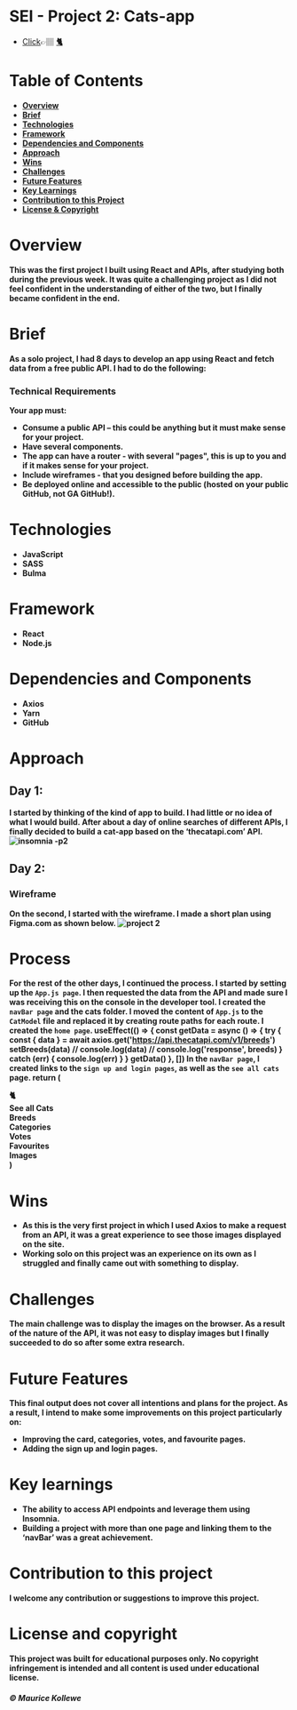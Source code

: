 # SEI - Project 2: Cats-app 
- [Click](#click)👉🏽 [<b>🐈](https://app.netlify.com/sites/maurice-cats-app-project2)
# Table of Contents
- [Overview](#overview)
- [Brief](#brief)
- [Technologies](#technologies)
- [Framework](#framework)
- [Dependencies and Components](#dependencies-and-components)
- [Approach](#approach)
- [Wins](#wins)
- [Challenges](#challenges)
- [Future Features](#future-features)
- [Key Learnings](#key-learnings)
- [Contribution to this Project](#contribution-to-this-project)
- [License & Copyright](#license-and-copyright)
#  Overview
This was the first project I built using React and APIs, after studying both during the previous week. It was quite a challenging project as I did not feel confident in the understanding of either of the two, but I finally became confident in the end.
#  Brief
As a solo project, I had 8 days to develop an app using React and fetch data from a  free public API. I had to do the following:
### Technical Requirements
Your app must:
* **Consume a public API** – this could be anything but it must make sense for your project.
* **Have several components.**
* **The app can have a router** - with several "pages", this is up to you and if it makes sense for your project.
* **Include wireframes** - that you designed before building the app.
* **Be deployed online** and accessible to the public (hosted on your public GitHub, not GA GitHub!).
#  Technologies
 - JavaScript
 - SASS 
 - Bulma
#  Framework
 - React
 - Node.js
 #  Dependencies and Components
 - Axios
 - Yarn
 - GitHub
#  Approach
## Day 1:
I started by thinking of the kind of app to build. I had little or no idea of what I would build. After about a day of online searches of different APIs, I finally decided to build a cat-app based on the ‘thecatapi.com’ API.
![insomnia -p2](https://user-images.githubusercontent.com/84001897/131241013-f5fb938e-2cfe-4079-95a0-d798266bd26c.png)
## Day 2:
### Wireframe
On the second, I started with the wireframe.
I made a short plan using Figma.com as shown below.
![project 2](https://user-images.githubusercontent.com/84001897/131218622-f590b6c8-a36c-4c9c-805c-d17a9e16161b.png)
#  Process
For the rest of the other days, I continued the process. I started by setting up the `App.js page`. I then requested the data from the API and made sure I was receiving this on the console in the developer tool.
I created the `navBar page` and the cats folder. I moved the content of `App.js` to the `CatModel` file and replaced it by creating route paths for each route. 
I created the `home page`.
    useEffect(() => {
        const getData = async () => {
          try {
            const { data } = await axios.get('https://api.thecatapi.com/v1/breeds')
            setBreeds(data)
            // console.log(data)
            // console.log('response', breeds)
          } catch (err) {
            console.log(err)
          }
        }
        getData()
      }, [])
In the `navBar page`, I created links to the `sign up and login pages`, as well as the `see all cats` page. 
     return (
        <nav className="navbar is-dark">
          <div className="container">
            <div className="navbar-brand">
              <span role="img">
                <Link to="/">🐈</Link>
              </span>
            </div>
            <div className="navebar-start">
              <div className="navbar-item">
                <Link target="-blank" to="/breeds">See all Cats</Link>
              </div>
            </div>
            <div className="navbar-end">
              <div className="navbar-item">
                <Link target="-blank" to="/breeds">Breeds</Link>
              </div>
              <div className="navbar-item">
                <Link target="-blank" to="/categories">Categories</Link>
              </div>
              <div className="navbar-item">
                <Link target="-blank" to="/votes">Votes</Link>
              </div>
              <div className="navbar-item">
                <Link target="-blank" to="/favourites">Favourites</Link>
              </div>
              <div className="navbar-item">
                <Link target="-blank" to="/images">Images</Link>
              </div>
            </div>
          </div>
        </nav>
      )
#  Wins
- As this is the very first project in which I used Axios to make a request from an API, it was a great experience to see those images displayed on the site.    
- Working solo on this project was an experience on its own as I struggled and finally came out with something to display.
#  Challenges
The main challenge was to display the images on the browser. As a result of the nature of the API, it was not easy to display images but I finally succeeded to do so after some extra research. 
#  Future Features
This final output does not cover all  intentions and plans for the project. As a result, I intend to make some improvements on this project particularly on:
- Improving the card, categories, votes, and favourite pages.
- Adding the sign up and login pages.
#  Key learnings
- The ability to access API endpoints and leverage them using Insomnia.
- Building a project with more than one page and linking them to the ‘navBar’ was a great achievement. 
#  Contribution to this project
I welcome any contribution or suggestions to improve this project.
#  License and copyright
This project was built for educational purposes only. No copyright infringement is intended and all content is used under educational license.



##### © Maurice Kollewe
